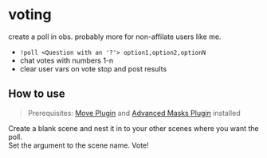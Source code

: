 # voting

create a poll in obs. probably more for non-affilate users like me.

- `!poll <Question with an '?'> option1,option2,optionN`
- chat votes with numbers 1-n
- clear user vars on vote stop and post results

## How to use

> Prerequisites: [Move Plugin](https://obsproject.com/forum/resources/move.913/) and [Advanced Masks Plugin](https://github.com/FiniteSingularity/obs-advanced-masks/) installed

Create a blank scene and nest it in to your other scenes where you want the poll.  
Set the argument to the scene name.
Vote!
